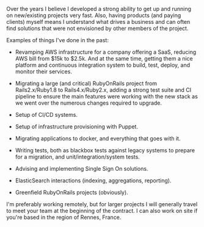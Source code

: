 Over the years I believe I developed a strong ability to get up and running on
new/existing projects very fast. Also, having products (and paying clients)
myself means I understand what drives a business and can often find solutions
that were not envisioned by other members of the project.

Examples of things I've done in the past:

* Revamping AWS infrastructure for a company offering a SaaS, reducing AWS bill
from $15k to $2.5k. And at the same time, getting them a nice platform and
continuous integration system to build, test, deploy, and monitor their
services.

* Migrating a large (and critical) RubyOnRails project from Rails2.x/Ruby1.8 to
Rails4.x/Ruby2.x, adding a strong test suite and CI pipeline to ensure the main
features were working with the new stack as we went over the numerous changes
required to upgrade.

* Setup of CI/CD systems.

* Setup of infrastructure provisioning with Puppet.

* Migrating applications to docker, and everything that goes with it.

* Writing tests, both as blackbox tests against legacy systems to prepare for a
migration, and unit/integration/system tests.

* Advising and implementing Single Sign On solutions.

* ElasticSearch interactions (indexing, aggregations, reporting).

* Greenfield RubyOnRails projects (obviously).

I'm preferably working remotely, but for larger projects I will generally
travel to meet your team at the beginning of the contract. I can also work on
site if you're based in the region of Rennes, France.

